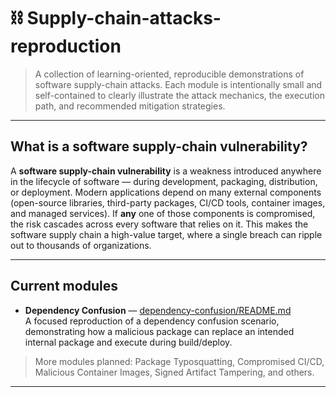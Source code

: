 # ⛓️ Supply-chain-attacks-reproduction

> A collection of learning-oriented, reproducible demonstrations of software supply-chain attacks. Each module is intentionally small and self-contained to clearly illustrate the attack mechanics, the execution path, and recommended mitigation strategies.

---

## What is a software supply-chain vulnerability?

A **software supply-chain vulnerability** is a weakness introduced anywhere in the lifecycle of software — during development, packaging, distribution, or deployment. Modern applications depend on many external components (open-source libraries, third-party packages, CI/CD tools, container images, and managed services). If **any** one of those components is compromised, the risk cascades across every software that relies on it. This makes the software supply chain a high-value target, where a single breach can ripple out to thousands of organizations.

---

## Current modules

- **Dependency Confusion** — [dependency-confusion/README.md](./dependency-confusion/README.md)  
  A focused reproduction of a dependency confusion scenario, demonstrating how a malicious package can replace an intended internal package and execute during build/deploy.

> More modules planned: Package Typosquatting, Compromised CI/CD, Malicious Container Images, Signed Artifact Tampering, and others.

---

